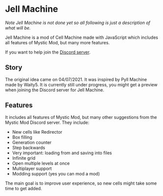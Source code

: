 # Jell Machine


*Note Jell Machine is not done yet so all following is just a description of what will be.*

Jell Machine is a mod of Cell Machine made with JavaScript which includes all features of Mystic Mod, but many more features.

If you want to help join the [Discord server](https://discord.gg/4aArDTsPJb).

## Story

The original idea came on 04/07/2021. It was inspired by Pyll Machine made by Waity5. It is currently still under progress, you might get a preview when joining the Discord server for Jell Machine.

## Features

It includes all features of Mystic Mod, but many other suggestions from the Mystic Mod Discord server. They include:

* New cells like Redirector
* Box filling
* Generation counter
* Step backwards
* Very important: loading from and saving into files
* Infinite grid
* Open multiple levels at once
* Multiplayer support
* Modding support (yes you can mod a mod)

The main goal is to improve user experience, so new cells might take some time to get added.
